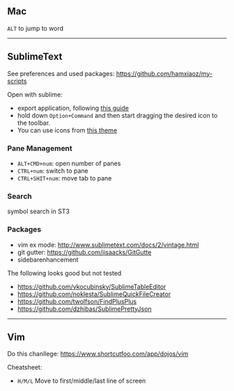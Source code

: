 ## Mac
`ALT` to jump to word

---

## SublimeText
See preferences and used packages: https://github.com/hamxiaoz/my-scripts

Open with sublime: 
- export application, following [this guide](http://hohonuuli.blogspot.com/2013/07/open-filesfolder-selected-in-finder.html)
- hold down `Option+Command` and then start dragging the desired icon to the toolbar.
- You can use icons from [this theme](https://github.com/jamiewilson/predawn/tree/master/dock-icons)

### Pane Management
- `ALT+CMD+num`: open number of panes
- `CTRL+num`: switch to pane
- `CTRL+SHIT+num`: move tab to pane

### Search
symbol search in ST3


### Packages
- vim ex mode: http://www.sublimetext.com/docs/2/vintage.html 
- git gutter: https://github.com/jisaacks/GitGutte
- sidebarenhancement

The following looks good but not tested
- https://github.com/vkocubinsky/SublimeTableEditor
- https://github.com/noklesta/SublimeQuickFileCreator
- https://github.com/twolfson/FindPlusPlus
- https://github.com/dzhibas/SublimePrettyJson

---

## Vim

Do this chanllege: https://www.shortcutfoo.com/app/dojos/vim

Cheatsheet:

- `H/M/L` Move to first/middle/last line of screen
